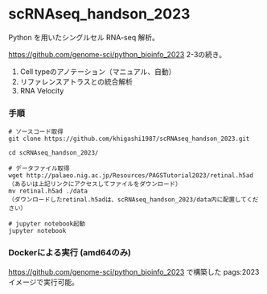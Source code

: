 # scRNAseq_handson_2023

Python を用いたシングルセル RNA-seq 解析。

https://github.com/genome-sci/python_bioinfo_2023
2-3の続き。

1. Cell typeのアノテーション（マニュアル、自動）
2. リファレンスアトラスとの統合解析
3. RNA Velocity

### 手順

```
# ソースコード取得
git clone https://github.com/khigashi1987/scRNAseq_handson_2023.git

cd scRNAseq_handson_2023/

# データファイル取得
wget http://palaeo.nig.ac.jp/Resources/PAGSTutorial2023/retinal.h5ad
（あるいは上記リンクにアクセスしてファイルをダウンロード）
mv retinal.h5ad ./data
（ダウンロードしたretinal.h5adは、scRNAseq_handson_2023/data内に配置してください）

# jupyter notebook起動
jupyter notebook
```

### Dockerによる実行 (amd64のみ)
https://github.com/genome-sci/python_bioinfo_2023 で構築した pags:2023 イメージで実行可能。
